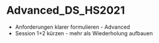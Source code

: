 # Advanced_DS_HS2021

- Anforderungen klarer formulieren - Advanced 
- Session 1+2 kürzen - mehr als Wiederholung aufbauen
 